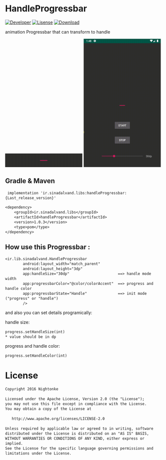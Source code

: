 # HandleProgressbar
[![Developer](https://img.shields.io/badge/developer-sina%20dalvand-orange)](https://github.com/sinadalvand)
[![Lisense](https://img.shields.io/badge/License-Apache%202-lightgrey.svg)](https://www.apache.org/licenses/LICENSE-2.0)
[![Download](https://img.shields.io/github/v/release/sinadalvand/HandleProgressbar)](https://bintray.com/sinadalvand/maven/HandleProgressbar)


animation Progressbar that can transform to handle

<img src="https://github.com/sinadalvand/HandleProgressbar/blob/master/art/preview.gif" width="250"/>

<img src="https://github.com/sinadalvand/HandleProgressbar/blob/master/art/preview2.gif" width="250"/>


## Gradle & Maven
```
 implementation 'ir.sinadalvand.libs:handleProgressbar:{Last_release_version}'
```
```
<dependency>
	<groupId>ir.sinadalvand.libs</groupId>
	<artifactId>handleProgressbar</artifactId>
	<version>1.0.3</version>
	<type>pom</type>
</dependency>
```


## How use this Progressbar :
```
<ir.lib.sinadalvand.HandleProgressbar
        android:layout_width="match_parent"
        android:layout_height="3dp"
        app:handleSize="30dp"                      ==> handle mode width
        app:progressbarColor="@color/colorAccent"  ==> progress and handle color
        app:progressbarState="Handle"              ==> init mode ("progress" or "handle")
        />
```



and also you can set details programically:

handle size:
```
progress.setHandleSize(int)
* value should be in dp 
```


progress and handle color:

```
progress.setHandleColor(int)

```



# License

    Copyright 2016 Nightonke

    Licensed under the Apache License, Version 2.0 (the "License");
    you may not use this file except in compliance with the License.
    You may obtain a copy of the License at

       http://www.apache.org/licenses/LICENSE-2.0

    Unless required by applicable law or agreed to in writing, software
    distributed under the License is distributed on an "AS IS" BASIS,
    WITHOUT WARRANTIES OR CONDITIONS OF ANY KIND, either express or implied.
    See the License for the specific language governing permissions and
    limitations under the License.
